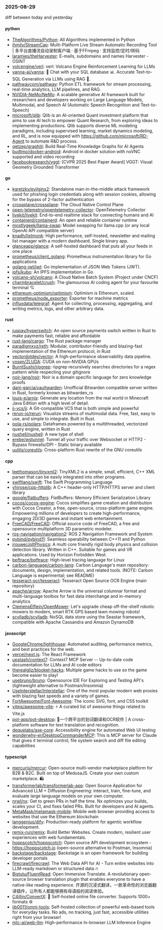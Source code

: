 ### 2025-08-29
diff between today and yesterday

#### python
* [TheAlgorithms/Python](https://github.com/TheAlgorithms/Python): All Algorithms implemented in Python
* [ihmily/StreamCap](https://github.com/ihmily/StreamCap): Multi-Platform Live Stream Automatic Recording Tool | 多平台直播流自动录制客户端 · 基于FFmpeg · 支持监控/定时/转码
* [laramies/theHarvester](https://github.com/laramies/theHarvester): E-mails, subdomains and names Harvester - OSINT
* [volcengine/verl](https://github.com/volcengine/verl): verl: Volcano Engine Reinforcement Learning for LLMs
* [vanna-ai/vanna](https://github.com/vanna-ai/vanna): 🤖 Chat with your SQL database 📊. Accurate Text-to-SQL Generation via LLMs using RAG 🔄.
* [pathwaycom/pathway](https://github.com/pathwaycom/pathway): Python ETL framework for stream processing, real-time analytics, LLM pipelines, and RAG.
* [NVIDIA-NeMo/NeMo](https://github.com/NVIDIA-NeMo/NeMo): A scalable generative AI framework built for researchers and developers working on Large Language Models, Multimodal, and Speech AI (Automatic Speech Recognition and Text-to-Speech)
* [microsoft/qlib](https://github.com/microsoft/qlib): Qlib is an AI-oriented Quant investment platform that aims to use AI tech to empower Quant Research, from exploring ideas to implementing productions. Qlib supports diverse ML modeling paradigms, including supervised learning, market dynamics modeling, and RL, and is now equipped with https://github.com/microsoft/RD-Agent to automate R&D process.
* [getzep/graphiti](https://github.com/getzep/graphiti): Build Real-Time Knowledge Graphs for AI Agents
* [budtmo/docker-android](https://github.com/budtmo/docker-android): Android in docker solution with noVNC supported and video recording
* [facebookresearch/vggt](https://github.com/facebookresearch/vggt): [CVPR 2025 Best Paper Award] VGGT: Visual Geometry Grounded Transformer

#### go
* [kgretzky/evilginx2](https://github.com/kgretzky/evilginx2): Standalone man-in-the-middle attack framework used for phishing login credentials along with session cookies, allowing for the bypass of 2-factor authentication
* [crossplane/crossplane](https://github.com/crossplane/crossplane): The Cloud Native Control Plane
* [open-telemetry/opentelemetry-collector](https://github.com/open-telemetry/opentelemetry-collector): OpenTelemetry Collector
* [livekit/livekit](https://github.com/livekit/livekit): End-to-end realtime stack for connecting humans and AI
* [containerd/containerd](https://github.com/containerd/containerd): An open and reliable container runtime
* [mostlygeek/llama-swap](https://github.com/mostlygeek/llama-swap): Model swapping for llama.cpp (or any local OpenAI API compatible server)
* [knadh/listmonk](https://github.com/knadh/listmonk): High performance, self-hosted, newsletter and mailing list manager with a modern dashboard. Single binary app.
* [glanceapp/glance](https://github.com/glanceapp/glance): A self-hosted dashboard that puts all your feeds in one place
* [prometheus/client_golang](https://github.com/prometheus/client_golang): Prometheus instrumentation library for Go applications
* [golang-jwt/jwt](https://github.com/golang-jwt/jwt): Go implementation of JSON Web Tokens (JWT).
* [ipfs/kubo](https://github.com/ipfs/kubo): An IPFS implementation in Go
* [volcano-sh/volcano](https://github.com/volcano-sh/volcano): A Cloud Native Batch System (Project under CNCF)
* [charmbracelet/crush](https://github.com/charmbracelet/crush): The glamourous AI coding agent for your favourite terminal 💘
* [ethereum-optimism/optimism](https://github.com/ethereum-optimism/optimism): Optimism is Ethereum, scaled.
* [prometheus/node_exporter](https://github.com/prometheus/node_exporter): Exporter for machine metrics
* [influxdata/telegraf](https://github.com/influxdata/telegraf): Agent for collecting, processing, aggregating, and writing metrics, logs, and other arbitrary data.

#### rust
* [juspay/hyperswitch](https://github.com/juspay/hyperswitch): An open source payments switch written in Rust to make payments fast, reliable and affordable
* [rust-lang/cargo](https://github.com/rust-lang/cargo): The Rust package manager
* [paradigmxyz/reth](https://github.com/paradigmxyz/reth): Modular, contributor-friendly and blazing-fast implementation of the Ethereum protocol, in Rust
* [vectordotdev/vector](https://github.com/vectordotdev/vector): A high-performance observability data pipeline.
* [vosen/ZLUDA](https://github.com/vosen/ZLUDA): CUDA on non-NVIDIA GPUs
* [BurntSushi/ripgrep](https://github.com/BurntSushi/ripgrep): ripgrep recursively searches directories for a regex pattern while respecting your gitignore
* [noir-lang/noir](https://github.com/noir-lang/noir): Noir is a domain specific language for zero knowledge proofs
* [dani-garcia/vaultwarden](https://github.com/dani-garcia/vaultwarden): Unofficial Bitwarden compatible server written in Rust, formerly known as bitwarden_rs
* [louis-e/arnis](https://github.com/louis-e/arnis): Generate any location from the real world in Minecraft Java Edition with a high level of detail.
* [jj-vcs/jj](https://github.com/jj-vcs/jj): A Git-compatible VCS that is both simple and powerful
* [rerun-io/rerun](https://github.com/rerun-io/rerun): Visualize streams of multimodal data. Free, fast, easy to use, and simple to integrate. Built in Rust.
* [pola-rs/polars](https://github.com/pola-rs/polars): Dataframes powered by a multithreaded, vectorized query engine, written in Rust
* [nushell/nushell](https://github.com/nushell/nushell): A new type of shell
* [erebe/wstunnel](https://github.com/erebe/wstunnel): Tunnel all your traffic over Websocket or HTTP2 - Bypass firewalls/DPI - Static binary available
* [uutils/coreutils](https://github.com/uutils/coreutils): Cross-platform Rust rewrite of the GNU coreutils

#### cpp
* [leethomason/tinyxml2](https://github.com/leethomason/tinyxml2): TinyXML2 is a simple, small, efficient, C++ XML parser that can be easily integrated into other programs.
* [swiftlang/swift](https://github.com/swiftlang/swift): The Swift Programming Language
* [yhirose/cpp-httplib](https://github.com/yhirose/cpp-httplib): A C++ header-only HTTP/HTTPS server and client library
* [google/flatbuffers](https://github.com/google/flatbuffers): FlatBuffers: Memory Efficient Serialization Library
* [cocos/cocos-engine](https://github.com/cocos/cocos-engine): Cocos simplifies game creation and distribution with Cocos Creator, a free, open-source, cross-platform game engine. Empowering millions of developers to create high-performance, engaging 2D/3D games and instant web entertainment.
* [FreeCAD/FreeCAD](https://github.com/FreeCAD/FreeCAD): Official source code of FreeCAD, a free and opensource multiplatform 3D parametric modeler.
* [ros-navigation/navigation2](https://github.com/ros-navigation/navigation2): ROS 2 Navigation Framework and System
* [pybind/pybind11](https://github.com/pybind/pybind11): Seamless operability between C++11 and Python
* [jrouwe/JoltPhysics](https://github.com/jrouwe/JoltPhysics): A multi core friendly rigid body physics and collision detection library. Written in C++. Suitable for games and VR applications. Used by Horizon Forbidden West.
* [bpftrace/bpftrace](https://github.com/bpftrace/bpftrace): High-level tracing language for Linux
* [carbon-language/carbon-lang](https://github.com/carbon-language/carbon-lang): Carbon Language's main repository: documents, design, implementation, and related tools. (NOTE: Carbon Language is experimental; see README)
* [tesseract-ocr/tesseract](https://github.com/tesseract-ocr/tesseract): Tesseract Open Source OCR Engine (main repository)
* [apache/arrow](https://github.com/apache/arrow): Apache Arrow is the universal columnar format and multi-language toolbox for fast data interchange and in-memory analytics
* [ClemensElflein/OpenMower](https://github.com/ClemensElflein/OpenMower): Let's upgrade cheap off-the-shelf robotic mowers to modern, smart RTK GPS based lawn mowing robots!
* [scylladb/scylladb](https://github.com/scylladb/scylladb): NoSQL data store using the Seastar framework, compatible with Apache Cassandra and Amazon DynamoDB

#### javascript
* [GoogleChrome/lighthouse](https://github.com/GoogleChrome/lighthouse): Automated auditing, performance metrics, and best practices for the web.
* [vercel/next.js](https://github.com/vercel/next.js): The React Framework
* [upstash/context7](https://github.com/upstash/context7): Context7 MCP Server -- Up-to-date code documentation for LLMs and AI code editors
* [therealgliz/blooket-hacks](https://github.com/therealgliz/blooket-hacks): Multiple game hacks to use so the game become easier to play!
* [usebruno/bruno](https://github.com/usebruno/bruno): Opensource IDE For Exploring and Testing API's (lightweight alternative to Postman/Insomnia)
* [UseInterstellar/Interstellar](https://github.com/UseInterstellar/Interstellar): One of the most popular modern web proxies with blazing fast speeds and a variety of games.
* [FortAwesome/Font-Awesome](https://github.com/FortAwesome/Font-Awesome): The iconic SVG, font, and CSS toolkit
* [vitejs/awesome-vite](https://github.com/vitejs/awesome-vite): ⚡️ A curated list of awesome things related to Vite.js
* [pot-app/pot-desktop](https://github.com/pot-app/pot-desktop): 🌈一个跨平台的划词翻译和OCR软件 | A cross-platform software for text translation and recognition.
* [dequelabs/axe-core](https://github.com/dequelabs/axe-core): Accessibility engine for automated Web UI testing
* [wonderwhy-er/DesktopCommanderMCP](https://github.com/wonderwhy-er/DesktopCommanderMCP): This is MCP server for Claude that gives it terminal control, file system search and diff file editing capabilities

#### typescript
* [mercurjs/mercur](https://github.com/mercurjs/mercur): Open-source multi-vendor marketplace platform for B2B & B2C. Built on top of MedusaJS. Create your own custom marketplace. 🛍️
* [transformerlab/transformerlab-app](https://github.com/transformerlab/transformerlab-app): Open Source Application for Advanced LLM + Diffusion Engineering: interact, train, fine-tune, and evaluate large language models on your own computer.
* [nrwl/nx](https://github.com/nrwl/nx): Get to green PRs in half the time. Nx optimizes your builds, scales your CI, and fixes failed PRs. Built for developers and AI agents.
* [MetaMask/metamask-mobile](https://github.com/MetaMask/metamask-mobile): Mobile web browser providing access to websites that use the Ethereum blockchain
* [langgenius/dify](https://github.com/langgenius/dify): Production-ready platform for agentic workflow development.
* [remix-run/remix](https://github.com/remix-run/remix): Build Better Websites. Create modern, resilient user experiences with web fundamentals.
* [hoppscotch/hoppscotch](https://github.com/hoppscotch/hoppscotch): Open source API development ecosystem - https://hoppscotch.io (open-source alternative to Postman, Insomnia)
* [backstage/backstage](https://github.com/backstage/backstage): Backstage is an open framework for building developer portals
* [firecrawl/firecrawl](https://github.com/firecrawl/firecrawl): The Web Data API for AI - Turn entire websites into LLM-ready markdown or structured data 🔥
* [Bistutu/FluentRead](https://github.com/Bistutu/FluentRead): Open Immersive Translate. A revolutionary open-source browser translation plugin that enables everyone to have a native-like reading experience. 开源的沉浸式翻译，一款革命性的浏览器翻译插件，让所有人都能够拥有母语般的阅读体验。
* [C4illin/ConvertX](https://github.com/C4illin/ConvertX): 💾 Self-hosted online file converter. Supports 1000+ formats ⚙️
* [iib0011/omni-tools](https://github.com/iib0011/omni-tools): Self-hosted collection of powerful web-based tools for everyday tasks. No ads, no tracking, just fast, accessible utilities right from your browser!
* [mlc-ai/web-llm](https://github.com/mlc-ai/web-llm): High-performance In-browser LLM Inference Engine
